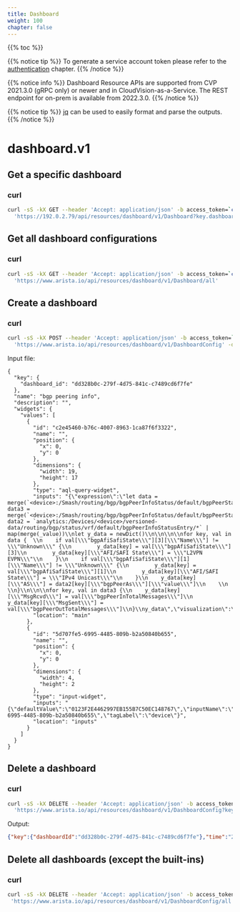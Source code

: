 ```yaml
---
title: Dashboard
weight: 100
chapter: false
---
```


{{% toc %}}

{{% notice tip %}}
To generate a service account token please refer to the [authentication](../../../connecting/#token-based-authentication) chapter.
{{% /notice %}}

{{% notice info %}}
Dashboard Resource APIs are supported from CVP 2021.3.0 (gRPC only) or newer and in CloudVision-as-a-Service.
The REST endpoint for on-prem is available from 2022.3.0.
{{% /notice %}}

{{% notice tip %}}
[jq](https://stedolan.github.io/jq/) can be used to easily format and parse the outputs.
{{% /notice %}}

dashboard.v1
============

## Get a specific dashboard

### curl

```bash
curl -sS -kX GET --header 'Accept: application/json' -b access_token=`cat token.tok` \
  'https://192.0.2.79/api/resources/dashboard/v1/Dashboard?key.dashboardId=125125'
```

## Get all dashboard configurations

### curl

```bash
curl -sS -kX GET --header 'Accept: application/json' -b access_token=`cat token.tok` \
  'https://www.arista.io/api/resources/dashboard/v1/Dashboard/all'
```

## Create a dashboard

### curl

```bash
curl -sS -kX POST --header 'Accept: application/json' -b access_token=`cat token.tok` \
  'https://www.arista.io/api/resources/dashboard/v1/DashboardConfig' -d "`cat bgp-peering.json`"
```

Input file:

```
{
  "key": {
    "dashboard_id": "dd328b0c-279f-4d75-841c-c7489cd6f7fe"
  },
  "name": "bgp peering info",
  "description": "",
  "widgets": {
    "values": [
      {
        "id": "c2e45460-b76c-4007-8963-1ca87f6f3322",
        "name": "",
        "position": {
          "x": 0,
          "y": 0
        },
        "dimensions": {
          "width": 19,
          "height": 17
        },
        "type": "aql-query-widget",
        "inputs": "{\"expression\":\"let data = merge(`<device>:/Smash/routing/bgp/bgpPeerInfoStatus/default/bgpPeerStatusEntry`)\\nlet data3 = merge(`<device>:/Smash/routing/bgp/bgpPeerInfoStatus/default/bgpPeerStatisticsEntry`)\\nlet data2 = `analytics:/Devices/<device>/versioned-data/routing/bgp/status/vrf/default/bgpPeerInfoStatusEntry/*` | map(merge(_value))\\nlet y_data = newDict()\\n\\n\\n\\nfor key, val in data {  \\n    if val[\\\"bgpAfiSafiState\\\"][3][\\\"Name\\\"] != \\\"Unknown\\\" {\\n        y_data[key] = val[\\\"bgpAfiSafiState\\\"][3]\\n        y_data[key][\\\"AFI/SAFI State\\\"] = \\\"L2VPN EVPN\\\"\\n    }\\n    if val[\\\"bgpAfiSafiState\\\"][1][\\\"Name\\\"] != \\\"Unknown\\\" {\\n        y_data[key] = val[\\\"bgpAfiSafiState\\\"][1]\\n        y_data[key][\\\"AFI/SAFI State\\\"] = \\\"IPv4 Unicast\\\"\\n    }\\n    y_data[key][\\\"AS\\\"] = data2[key][\\\"bgpPeerAs\\\"][\\\"value\\\"]\\n    \\n    \\n}\\n\\n\\nfor key, val in data3 {\\n    y_data[key][\\\"MsgRcvd\\\"] = val[\\\"bgpPeerInTotalMessages\\\"]\\n    y_data[key][\\\"MsgSent\\\"] = val[\\\"bgpPeerOutTotalMessages\\\"]\\n}\\ny_data\",\"visualization\":\"table\"}",
        "location": "main"
      },
      {
        "id": "5d707fe5-6995-4485-809b-b2a50840b655",
        "name": "",
        "position": {
          "x": 0,
          "y": 0
        },
        "dimensions": {
          "width": 4,
          "height": 2
        },
        "type": "input-widget",
        "inputs": "{\"defaultValue\":\"0123F2E4462997EB155B7C50EC148767\",\"inputName\":\"device\",\"inputSource\":\"devices\",\"inputWidgetId\":\"5d707fe5-6995-4485-809b-b2a50840b655\",\"tagLabel\":\"device\"}",
        "location": "inputs"
      }
    ]
  }
}
```

## Delete a dashboard

### curl

```bash
curl -sS -kX DELETE --header 'Accept: application/json' -b access_token=`cat token.tok` \
  'https://www.arista.io/api/resources/dashboard/v1/DashboardConfig?key.dashboardId=dd328b0c-279f-4d75-841c-c7489cd6f7fe'
```

Output:

```json
{"key":{"dashboardId":"dd328b0c-279f-4d75-841c-c7489cd6f7fe"},"time":"2022-08-12T19:12:15.855946857Z"}
```

## Delete all dashboards (except the built-ins)

### curl

```bash
curl -sS -kX DELETE --header 'Accept: application/json' -b access_token=`cat token.tok` \
 'https://www.arista.io/api/resources/dashboard/v1/DashboardConfig/all'
```
